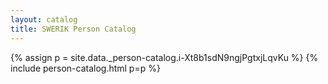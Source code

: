 ```yaml
---
layout: catalog
title: SWERIK Person Catalog
---
```

{% assign p = site.data._person-catalog.i-Xt8b1sdN9ngjPgtxjLqvKu %}
{% include person-catalog.html p=p %}

